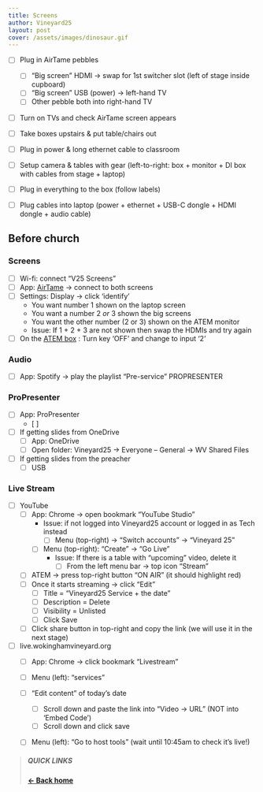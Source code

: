 ```yaml
---
title: Screens
author: Vineyard25
layout: post
cover: /assets/images/dinosaur.gif
---
```


- [ ] Plug in AirTame pebbles
	- [ ] “Big screen” HDMI &rarr; swap for 1st switcher slot (left of stage inside cupboard)
	- [ ] “Big screen” USB (power) &rarr; left-hand TV
	- [ ] Other pebble both into right-hand TV
- [ ] Turn on TVs and check AirTame screen appears
- [ ] Take boxes upstairs & put table/chairs out
- [ ] Plug in power & long ethernet cable to classroom
- [ ] Setup camera & tables with gear (left-to-right: box + monitor + DI box with cables from stage + laptop)
- [ ] Plug in everything to the box (follow labels)
- [ ] Plug cables into laptop (power + ethernet + USB-C dongle + HDMI dongle + audio cable)


## Before church

### Screens
- [ ] Wi-fi: connect “V25 Screens”
- [ ] App: [AirTame](/assets/images/airtamelogo.jpg) &rarr; connect to both screens
- [ ] Settings: Display &rarr; click ‘identify’
	* You want number 1 shown on the laptop screen
	* You want a number 2 *or* 3 shown the big screens
	* You want the other number (2 or 3) shown on the ATEM monitor
	* Issue: If 1 + 2 + 3 are not shown then swap the HDMIs and try again
- [ ] On the [ATEM box](/assets/images/atembuttons.png) : Turn key ‘OFF’ and change to input ‘2’

### Audio
- [ ] App: Spotify &rarr; play the playlist “Pre-service”
PROPRESENTER

### ProPresenter
- [ ] App: ProPresenter 
	- [ ] 
- [ ] If getting slides from OneDrive
	- [ ] App: OneDrive 
	- [ ] Open folder: Vineyard25 &rarr; Everyone – General &rarr; WV Shared Files
- [ ] If getting slides from the preacher
	- [ ] USB

### Live Stream
- [ ] YouTube
	- [ ] App: Chrome  &rarr; open bookmark “YouTube Studio”
		* Issue: if not logged into Vineyard25 account or logged in as Tech instead
			- [ ] Menu (top-right) &rarr; “Switch accounts” &rarr; “Vineyard 25”
		- [ ] Menu (top-right): “Create” -> “Go Live”
			* Issue: If there is a table with “upcoming” video, delete it
				- [ ] From the left menu bar -> top icon “Stream”
	- [ ] ATEM &rarr; press top-right button “ON AIR” (it should highlight red)
	- [ ] Once it starts streaming &rarr; click “Edit”
		- [ ] Title = “Vineyard25 Service + the date”
		- [ ] Description = Delete
		- [ ] Visibility = Unlisted
		- [ ] Click Save
	- [ ] Click share button in top-right and copy the link (we will use it in the next stage)

- [ ] live.wokinghamvineyard.org
	- [ ] App: Chrome &rarr; click bookmark “Livestream”
	- [ ] Menu (left): “services”
	- [ ] “Edit content” of today’s date
		- [ ] Scroll down and paste the link into “Video &rarr; URL” (NOT into ‘Embed Code’)
		- [ ] Scroll down and click save
	- [ ] Menu (left): “Go to host tools” (wait until 10:45am to check it’s live!)



> ##### QUICK LINKS
>
> **[&larr; Back home](/)**
